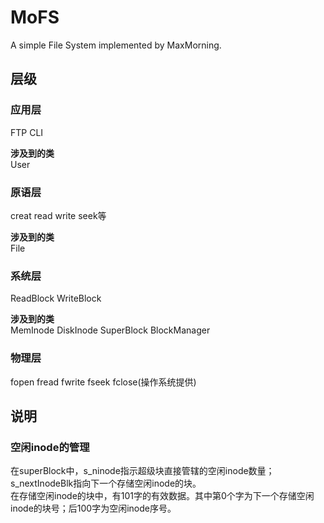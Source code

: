 # MoFS
A simple File System implemented by MaxMorning.

## 层级
### 应用层
FTP CLI

**涉及到的类**  
User

### 原语层
creat read write seek等

**涉及到的类**  
File

### 系统层
ReadBlock WriteBlock

**涉及到的类**  
MemInode DiskInode SuperBlock BlockManager

### 物理层
fopen fread fwrite fseek fclose(操作系统提供)

## 说明
### 空闲inode的管理
在superBlock中，s_ninode指示超级块直接管辖的空闲inode数量；s_nextInodeBlk指向下一个存储空闲inode的块。  
在存储空闲inode的块中，有101字的有效数据。其中第0个字为下一个存储空闲inode的块号；后100字为空闲inode序号。